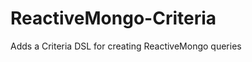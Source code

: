 ReactiveMongo-Criteria
======================

Adds a Criteria DSL for creating ReactiveMongo queries
